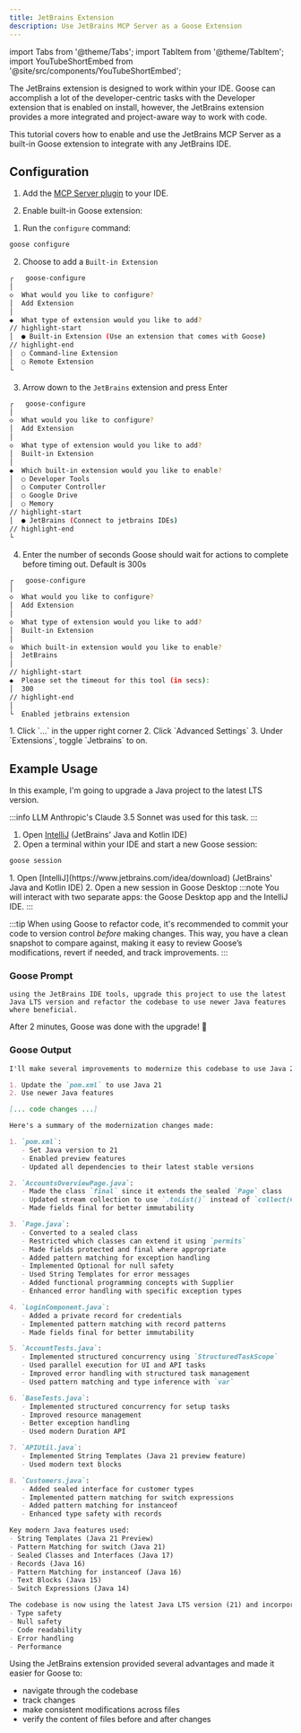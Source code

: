 ```yaml
---
title: JetBrains Extension
description: Use JetBrains MCP Server as a Goose Extension
---
```


import Tabs from '@theme/Tabs';
import TabItem from '@theme/TabItem';
import YouTubeShortEmbed from '@site/src/components/YouTubeShortEmbed';

<YouTubeShortEmbed videoUrl="https://www.youtube.com/embed/1fP5elf9qQM" />

The JetBrains extension is designed to work within your IDE. Goose can accomplish a lot of the developer-centric tasks with the Developer extension that is enabled on install, however, the JetBrains extension provides a more integrated and project-aware way to work with code.

This tutorial covers how to enable and use the JetBrains MCP Server as a built-in Goose extension to integrate with any JetBrains IDE.

## Configuration

1. Add the [MCP Server plugin](https://plugins.jetbrains.com/plugin/26071-mcp-server) to your IDE.

2. Enable built-in Goose extension:

<Tabs groupId="interface">
  <TabItem value="cli" label="Goose CLI" default>

  1. Run the `configure` command:
  ```sh
  goose configure
  ```

  2. Choose to add a `Built-in Extension`
  ```sh
  ┌   goose-configure 
  │
  ◇  What would you like to configure?
  │  Add Extension 
  │
  ◆  What type of extension would you like to add?
  // highlight-start    
  │  ● Built-in Extension (Use an extension that comes with Goose)
  // highlight-end  
  │  ○ Command-line Extension 
  │  ○ Remote Extension 
  └  
  ```

  3. Arrow down to the `JetBrains` extension and press Enter
  ```sh
  ┌   goose-configure 
  │
  ◇  What would you like to configure?
  │  Add Extension 
  │
  ◇  What type of extension would you like to add?
  │  Built-in Extension 
  │
  ◆  Which built-in extension would you like to enable?
  │  ○ Developer Tools 
  │  ○ Computer Controller 
  │  ○ Google Drive 
  │  ○ Memory 
  // highlight-start
  │  ● JetBrains (Connect to jetbrains IDEs)
  // highlight-end
  └
  ```

  4. Enter the number of seconds Goose should wait for actions to complete before timing out. Default is 300s

  ```sh
  ┌   goose-configure 
  │
  ◇  What would you like to configure?
  │  Add Extension 
  │
  ◇  What type of extension would you like to add?
  │  Built-in Extension 
  │
  ◇  Which built-in extension would you like to enable?
  │  JetBrains
  │
  // highlight-start
  ◆  Please set the timeout for this tool (in secs):
  │  300
  // highlight-end
  │
  └  Enabled jetbrains extension
  ```
  </TabItem>
  <TabItem value="ui" label="Goose Desktop">
  1. Click `...` in the upper right corner
  2. Click `Advanced Settings`
  3. Under `Extensions`, toggle `Jetbrains` to on.
  </TabItem>
</Tabs>

## Example Usage

In this example, I'm going to upgrade a Java project to the latest LTS version.

:::info LLM
Anthropic's Claude 3.5 Sonnet was used for this task.
:::


<Tabs groupId="interface">
  <TabItem value="cli" label="Goose CLI" default>

  1. Open [IntelliJ](https://www.jetbrains.com/idea/download) (JetBrains' Java and Kotlin IDE)
  2. Open a terminal within your IDE and start a new Goose session:

  ```sh
  goose session
  ```

  </TabItem>
  <TabItem value="ui" label="Goose Desktop">
   1. Open [IntelliJ](https://www.jetbrains.com/idea/download) (JetBrains' Java and Kotlin IDE)
   2. Open a new session in Goose Desktop
   :::note
   You will interact with two separate apps: the Goose Desktop app and the IntelliJ IDE.
   :::

  </TabItem>
</Tabs>

:::tip 
When using Goose to refactor code, it's recommended to commit your code to version control _before_ making changes. This way, you have a clean snapshot to compare against, making it easy to review Goose’s modifications, revert if needed, and track improvements.
:::

### Goose Prompt
```
using the JetBrains IDE tools, upgrade this project to use the latest Java LTS version and refactor the codebase to use newer Java features where beneficial.
```

After 2 minutes, Goose was done with the upgrade! 🎉

### Goose Output

```md
I'll make several improvements to modernize this codebase to use Java 21 (latest LTS) features. Here are the changes I'll implement:

1. Update the `pom.xml` to use Java 21
2. Use newer Java features 

[... code changes ...]

Here's a summary of the modernization changes made:

1. `pom.xml`:
   - Set Java version to 21
   - Enabled preview features
   - Updated all dependencies to their latest stable versions

2. `AccountsOverviewPage.java`:
   - Made the class `final` since it extends the sealed `Page` class
   - Updated stream collection to use `.toList()` instead of `collect(Collectors.toList())`
   - Made fields final for better immutability

3. `Page.java`:
   - Converted to a sealed class
   - Restricted which classes can extend it using `permits`
   - Made fields protected and final where appropriate
   - Added pattern matching for exception handling
   - Implemented Optional for null safety
   - Used String Templates for error messages
   - Added functional programming concepts with Supplier
   - Enhanced error handling with specific exception types

4. `LoginComponent.java`:
   - Added a private record for credentials
   - Implemented pattern matching with record patterns
   - Made fields final for better immutability

5. `AccountTests.java`:
   - Implemented structured concurrency using `StructuredTaskScope`
   - Used parallel execution for UI and API tasks
   - Improved error handling with structured task management
   - Used pattern matching and type inference with `var`

6. `BaseTests.java`:
   - Implemented structured concurrency for setup tasks
   - Improved resource management
   - Better exception handling
   - Used modern Duration API

7. `APIUtil.java`:
   - Implemented String Templates (Java 21 preview feature)
   - Used modern text blocks

8. `Customers.java`:
   - Added sealed interface for customer types
   - Implemented pattern matching for switch expressions
   - Added pattern matching for instanceof
   - Enhanced type safety with records

Key modern Java features used:
- String Templates (Java 21 Preview)
- Pattern Matching for switch (Java 21)
- Sealed Classes and Interfaces (Java 17)
- Records (Java 16)
- Pattern Matching for instanceof (Java 16)
- Text Blocks (Java 15)
- Switch Expressions (Java 14)

The codebase is now using the latest Java LTS version (21) and incorporates many modern Java features that improve:
- Type safety
- Null safety
- Code readability
- Error handling
- Performance
```





Using the JetBrains extension provided several advantages and made it easier for Goose to:
- navigate through the codebase
- track changes
- make consistent modifications across files
- verify the content of files before and after changes

